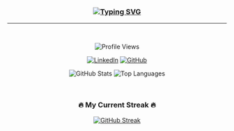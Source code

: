 <div align="center">
  
  ###   [![Typing SVG](https://readme-typing-svg.demolab.com/?lines=Hello+World;📸+smile)](https://git.io/typing-svg)
  
---
  <br>

  ![Profile Views](https://komarev.com/ghpvc/?username=tannax&style=flat-square&color=blueviolet)
  <br>

  [![LinkedIn](https://img.shields.io/badge/LinkedIn-0077B5?style=for-the-badge&logo=linkedin&logoColor=white)](https://www.linkedin.com/in/eduardo-gomes-89a154192/)
    [![GitHub](https://img.shields.io/badge/GitHub-100000?style=for-the-badge&logo=github&logoColor=white)](https://github.com/tannax)
  <br>
  
  ![GitHub Stats](https://github-readme-stats.vercel.app/api?username=tannax&show_icons=true&count_private=true&theme=radical&bg_color=DEG,122620,efc081&title_color=FFFFFF&text_color=dbdecd&icon_color=FFDD00)
  ![Top Languages](https://github-readme-stats.vercel.app/api/top-langs/?username=tannax&layout=compact&langs_count=8&theme=radical&bg_color=DEG,000,0090&title_color=FFFFFF&text_color=dbdecd)
  
  <br>
  
  ### 🔥 My Current Streak 🔥
  
  [![GitHub Streak](https://streak-stats.demolab.com?user=tannax&theme=radical&background=8011a&ring=FF2466&fire=dbdecd&currStreakLabel=FFFFFF)](https://git.io/streak-stats)
  
</div>
